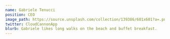 ```yaml
---
name: Gabriele Tenucci
position: CEO
image_path: https://source.unsplash.com/collection/139386/601x601?a=.png
twitter: CloudCannonApp
blurb: Gabriele likes long walks on the beach and buffet breakfast.
---
```

